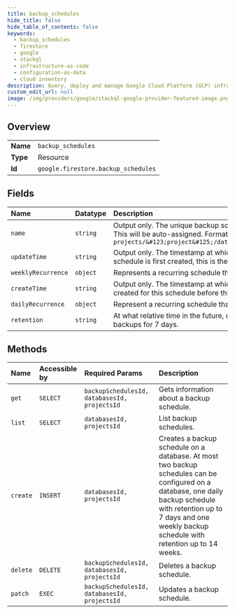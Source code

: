 ```yaml
---
title: backup_schedules
hide_title: false
hide_table_of_contents: false
keywords:
  - backup_schedules
  - firestore
  - google    
  - stackql
  - infrastructure-as-code
  - configuration-as-data
  - cloud inventory
description: Query, deploy and manage Google Cloud Platform (GCP) infrastructure and resources using SQL
custom_edit_url: null
image: /img/providers/google/stackql-google-provider-featured-image.png
---
```

  
    

## Overview
<table><tbody>
<tr><td><b>Name</b></td><td><code>backup_schedules</code></td></tr>
<tr><td><b>Type</b></td><td>Resource</td></tr>
<tr><td><b>Id</b></td><td><code>google.firestore.backup_schedules</code></td></tr>
</tbody></table>

## Fields
| Name | Datatype | Description |
|:-----|:---------|:------------|
| `name` | `string` | Output only. The unique backup schedule identifier across all locations and databases for the given project. This will be auto-assigned. Format is `projects/&#123;project&#125;/databases/&#123;database&#125;/backupSchedules/&#123;backup_schedule&#125;` |
| `updateTime` | `string` | Output only. The timestamp at which this backup schedule was most recently updated. When a backup schedule is first created, this is the same as create_time. |
| `weeklyRecurrence` | `object` | Represents a recurring schedule that runs on a specified day of the week. The time zone is UTC. |
| `createTime` | `string` | Output only. The timestamp at which this backup schedule was created and effective since. No backups will be created for this schedule before this time. |
| `dailyRecurrence` | `object` | Represent a recurring schedule that runs at a specific time every day. The time zone is UTC. |
| `retention` | `string` | At what relative time in the future, compared to its creation time, the backup should be deleted, e.g. keep backups for 7 days. |
## Methods
| Name | Accessible by | Required Params | Description |
|:-----|:--------------|:----------------|:------------|
| `get` | `SELECT` | `backupSchedulesId, databasesId, projectsId` | Gets information about a backup schedule. |
| `list` | `SELECT` | `databasesId, projectsId` | List backup schedules. |
| `create` | `INSERT` | `databasesId, projectsId` | Creates a backup schedule on a database. At most two backup schedules can be configured on a database, one daily backup schedule with retention up to 7 days and one weekly backup schedule with retention up to 14 weeks. |
| `delete` | `DELETE` | `backupSchedulesId, databasesId, projectsId` | Deletes a backup schedule. |
| `patch` | `EXEC` | `backupSchedulesId, databasesId, projectsId` | Updates a backup schedule. |
